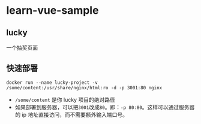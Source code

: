 # learn-vue-sample

## lucky

一个抽奖页面

## 快速部署
```
docker run --name lucky-project -v /some/content:/usr/share/nginx/html:ro -d -p 3001:80 nginx
```

- ``/some/content`` 是你 lucky 项目的绝对路径
- 如果部署到服务器，可以把``3001``改成``80``。即：``-p 80:80``。这样可以通过服务器的 ip 地址直接访问，而不需要额外输入端口号。
